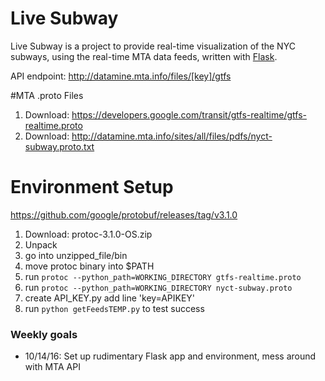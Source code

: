 # Live Subway

Live Subway is a project to provide real-time visualization of the NYC subways, using the real-time MTA data feeds, written with [Flask](flask.pocoo.org).

API endpoint: http://datamine.mta.info/files/[key]/gtfs


#MTA .proto Files
1. Download: https://developers.google.com/transit/gtfs-realtime/gtfs-realtime.proto
2. Download: http://datamine.mta.info/sites/all/files/pdfs/nyct-subway.proto.txt

# Environment Setup
https://github.com/google/protobuf/releases/tag/v3.1.0  
1. Download: protoc-3.1.0-OS.zip  
2. Unpack  
3. go into unzipped_file/bin  
4. move protoc binary into $PATH  
5. run `protoc --python_path=WORKING_DIRECTORY gtfs-realtime.proto`  
6. run `protoc --python_path=WORKING_DIRECTORY nyct-subway.proto`
7. create API_KEY.py add line 'key=APIKEY'
7. run `python getFeedsTEMP.py` to test success



### Weekly goals
- 10/14/16: Set up rudimentary Flask app and environment, mess around with MTA API

